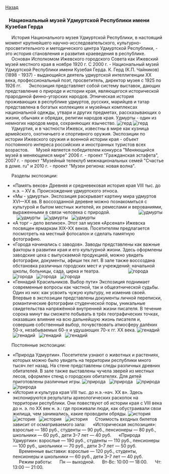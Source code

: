 [Назад](/kulturnii_turism.md)

### &nbsp;&nbsp;&nbsp;Национальный музей Удмуртской Республики имени Кузебая Герда
&nbsp;&nbsp;&nbsp;&nbsp;&nbsp;История Национального музея Удмуртской Республики, в настоящий момент крупнейшего научно-исследовательского, культурно-просветительного и методического центра Удмуртской Республики, - это история становления и развития краеведения в республике.
&nbsp;&nbsp;&nbsp;&nbsp;&nbsp;Основан Исполкомом Ижевского городского Совета как Ижевский музей местного края в ноябре 1920 г. С 2000 г. - Национальный музей Удмуртской Республики имени Кузебая Герда. К. Герд (К.П. Чайников) (1898 - 1937) - выдающийся деятель удмуртской интеллигенции ХХ века, профессиональный поэт, просветитель, директор музея с 1925 по 1926 гг.
&nbsp;&nbsp;&nbsp;&nbsp;&nbsp;Экспозиция представляет собой систему выставок, дающих представление о природе и истории края, являющегося исторической прародиной финно-угорских народов. Этническая история проживающих в республике удмуртов, русских, марийцев и татар представлена в богатых коллекциях и музейных комплексах национальной одежды, утвари и других предметах, рассказывающих о жизни, обычаях и обрядах, религии народов края. Удмурты - один из немногих народов мира, сохраняющих язычество.
![герд](./images/gerd.jpg) ![герд](./images/gerd_2.jpg)
&nbsp;&nbsp;&nbsp;&nbsp;&nbsp;Удмуртия, и в частности Ижевск, известны в мире как кузница армейского, охотничьего и спортивного оружия. Экспозиции по истории Ижевского оружия и военной истории края - объект постоянного интереса российских и иностранных туристов всех возрастов.
&nbsp;&nbsp;&nbsp;&nbsp;&nbsp;Музей является победителем конкурса "Меняющийся музей в меняющемся мире" 2006 г. - проект "Гражданская эстафета", 2007 г. - проект "Музейный телеклуб межнациональных семей "Счастье в доме. ru" и 2010 г. - проект "Музеи региона: новая волна".

&nbsp;&nbsp;&nbsp;&nbsp;&nbsp;Разделы экспозиции:
- «Память веков» 
Древняя и средневековая история края VIII тыс. до н.э. – XV в. Происхождение удмуртского этноса.
- «Мы - удмурты».
Экспозиция раскрывает картину мира удмуртов XVI—XX вв. В воссозданной деревне можно познакомиться с культурой и бытом местных жителей, их ремеслами и верованиями, выраженными в связи человека с природой.
&nbsp;&nbsp;&nbsp;&nbsp;&nbsp;&nbsp;&nbsp;&nbsp;&nbsp;&nbsp;&nbsp;&nbsp;&nbsp;&nbsp;&nbsp;&nbsp;&nbsp;&nbsp;&nbsp;&nbsp;&nbsp;&nbsp;![удмурты](./images/udmurti.jpg)&nbsp;&nbsp; ![удмурты](./images/udmurti_2.jpg)&nbsp;&nbsp; ![удмурты](./images/udmurti_3.jpg)&nbsp;&nbsp; ![удмурты](./images/udmurti_4.jpg)
- «А торг – дело великое».
Этот зал музея «Арсенал» Ижевска посвящен ярмаркам XIX–XX веков. Посетителям предлагается посмотреть на местный фотосалон и сделать памятную фотографию.
- «Города начинались с заводов».
Заводы представлены как важные факторы в развитии края и его культурной жизни. Здесь оформлены заводские цеха с выпускаемой продукцией, можно увидеть фотографии, документы, афиши тех лет. В зале также воссоздана обстановка различных городских мест и учреждений: начальной школы, больницы, сада, цирка и театра.
&nbsp;&nbsp;&nbsp;&nbsp;&nbsp;&nbsp;&nbsp;&nbsp;&nbsp;&nbsp;&nbsp;&nbsp;&nbsp;&nbsp;&nbsp;&nbsp;&nbsp;&nbsp;&nbsp;&nbsp;&nbsp;&nbsp;![города](./images/goroda.jpg)&nbsp;&nbsp; ![города](./images/goroda_2.jpg)&nbsp;&nbsp; ![города](./images/goroda_3.jpg)&nbsp;&nbsp; ![города](./images/goroda_4.jpg)
- «Геннадий Красильников. Выбор пути» 
 Экспозиция поднимает современные вопросы как частной, так и общеэтнической судьбы. Один из них: как усвоить чужую культуру, не изменив своей. Впервые в экспозиции представлены документы личной переписки, романтические фотографии студенческой поры, уникальные свидетельства напряжённой внутренней жизни писателя. В течение сорока минут вы сможете побывать в трёх географических точках, оказавших влияние на всю дальнейшую жизнь писателя и, совершив собственный выбор, почувствовать атмосферу далёких 50-х, незабываемых 60-х и удушающих 70-х гг. ХХ века.
 ![генадий](./images/gena_3.jpeg)&nbsp;&nbsp; ![генадий](./images/gena.jpg)&nbsp;&nbsp; ![генадий](./images/gena_2.jpg)&nbsp;&nbsp; ![генадий](./images/gena_4.jpg)

&nbsp;&nbsp;&nbsp;&nbsp;&nbsp;Постоянные экспозиции: 
- «Природа Удмуртии».
Посетители узнают о животных и растениях, которых можно было увидеть на территории республики много тысяч лет назад. На стене представлены следы различных древних обитателей. В зале также выставлены чучела зверей из местных лесов, оформлен стенд о городских обитателях. Для детей приготовлены различные игры.
![природа](./images/priroda.jpg)&nbsp;&nbsp; ![природа](./images/priroda_2.jpg)&nbsp;&nbsp; ![природа](./images/priroda_3.jpg)&nbsp;&nbsp; ![природа](./images/priroda_4.jpg)
- «История и культура края VIII тыс. до н.э.-нач. XX в».
Здесь экспонируются результаты археологических раскопок на территории республики. Они повествуют об истории края с VIII века до н. э. по XХ век н. э.: где проживали люди, как обустраивали свои жилища, чем занимались, какие проводили обряды.
![история](./images/history.jpg)&nbsp;&nbsp; ![история](./images/history_2.jpeg)&nbsp;&nbsp; ![история](./images/history_3.jpg)&nbsp;&nbsp; ![история](./images/history_4.jpg)
&nbsp;&nbsp;&nbsp;&nbsp;&nbsp;Стоимость входных билетов зависит от осматриваемого зала:
&nbsp;&nbsp;&nbsp;&nbsp;&nbsp;«Историческая экспозиция»: взрослые — 180 руб., студенты — 90 руб., пенсионеры — 80 руб., школьники — 60 руб., дети 3–7 лет — 40 руб.
&nbsp;&nbsp;&nbsp;&nbsp;&nbsp;«Природа Удмуртии»: взрослые — 190 руб., студенты — 110 руб., пенсионеры — 100 руб., школьники — 70 руб., дети 3–7 лет — 50 руб.
&nbsp;&nbsp;&nbsp;&nbsp;&nbsp;Временные выставки: взрослые — 120 руб., студенты, пенсионеры и школьники — 60 руб., дети 3–7 лет — 40 руб.
&nbsp;&nbsp;&nbsp;&nbsp;&nbsp;Режим работы: 
&nbsp;&nbsp;&nbsp;&nbsp;&nbsp;Пн — выходной.
&nbsp;&nbsp;&nbsp;&nbsp;&nbsp;Вт-Вс: 10:00 — 18:00.
&nbsp;&nbsp;&nbsp;&nbsp;&nbsp;Чт: 13:00 — 21:00.